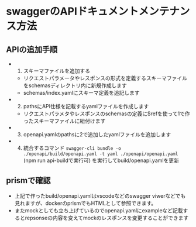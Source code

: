 # swaggerのAPIドキュメントメンテナンス方法

## APIの追加手順

- 1. スキーマファイルを追加する
  - リクエストパラメータやレスポンスの形式を定義するスキーマファイルをschemasディレクトリ内に新規作成します
  - schemas/index.yamlにスキーマ定義を追記します
- 2. pathsにAPI仕様を記載するyamlファイルを作成します
  - リクエストパラメタやレスポンスのschemasの定義に$refを使って1で作ったスキーマファイルに紐付けます
- 3. openapi.yamlのpathsに2で追加したyamlファイルを追加します
- 4. 統合するコマンド `swagger-cli bundle -o ./openapi/build/openapi.yaml -t yaml ./openapi/openapi.yaml` (npm run api-buildで実行可) を実行してbuild/openapi.yamlを更新

## prismで確認

- 上記で作ったbuild/openapi.yamlはvscodeなどのswagger viwerなどでも見れますが、dockerのprismでもHTMLとして参照できます。
- またmockとしても立ち上げているのでopenapi.yamlにexampleなど記載するとrepsonseの内容を変えてmockのレスポンスを変更することができます
